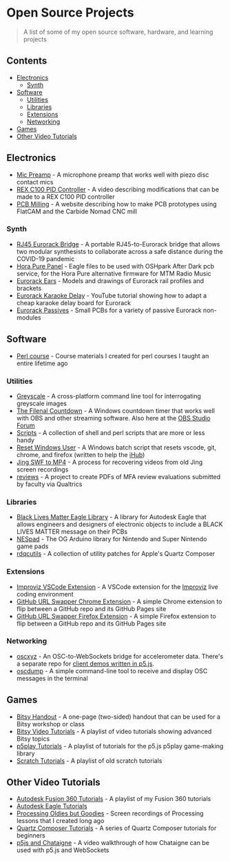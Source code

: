 # Open Source Projects

> A list of some of my open source software, hardware, and learning projects

## Contents

- [Electronics](#electronics)
  - [Synth](#synth)
- [Software](#software)
  - [Utilities](#utilities)
  - [Libraries](#libraries)
  - [Extensions](#extensions)
  - [Networking](#networking)
- [Games](#games)
- [Other Video Tutorials](#other-video-tutorials)

## Electronics

- [Mic Preamp](https://github.com/rahji/micpreamp) - A microphone preamp that works well with piezo disc contact mics
- [REX C100 PID Controller](https://youtu.be/tgVp4-Jlr8Q?si=RCWrXSr681_H7vNC) - A video describing modifications that can be made to a REX C100 PID controller
- [PCB Milling](https://rahji.github.io/pcbmilling/) - A website describing how to make PCB prototypes using FlatCAM and the Carbide Nomad CNC mill 

### Synth

- [RJ45 Eurorack Bridge](https://github.com/rahji/rj45eurorackbridge) - A portable RJ45-to-Eurorack bridge that allows two modular synthesists to collaborate across a safe distance during the COVID-19 pandemic 
- [Hora Pure Panel](https://github.com/rahji/pure_panel) - Eagle files to be used with OSHpark After Dark pcb service, for the Hora Pure alternative firmware for MTM Radio Music
- [Eurorack Ears](https://github.com/rahji/eurorack-ears) - Models and drawings of Eurorack rail profiles and brackets 
- [Eurorack Karaoke Delay](https://www.youtube.com/watch?v=ysiBga27AOY) - YouTube tutorial showing how to adapt a cheap karaoke delay board for Eurorack
- [Eurorack Passives](https://github.com/rahji/eurorack-passives) - Small PCBs for a variety of passive Eurorack non-modules

## Software

- [Perl course](https://rahji.github.io/perlcourse/) - Course materials I created for perl courses I taught an entire lifetime ago

### Utilities

- [Greyscale](https://github.com/rahji/greyscale) - A cross-platform command line tool for interrogating greyscale images
- [The Filenal Countdown](https://github.com/rahji/TheFilenalCountdown) - A Windows countdown timer that works well with OBS and other streaming software. Also here at the [OBS Studio Forum](https://obsproject.com/forum/resources/the-filenal-countdown.1056/)
- [Scripts](https://github.com/rahji/scripts) - A collection of shell and perl scripts that are more or less handy
- [Reset Windows User](https://gist.github.com/rahji/6b096f8a790c676b0f626ff4ac59fd79) - A Windows batch script that resets vscode, git, chrome, and firefox (written to help the [iHub](https://www.innovation.fsu.edu/))
- [Jing SWF to MP4](https://gist.github.com/rahji/755330bfd36f361bbf7a3ec74f2ceef8) - A process for recovering videos from old Jing screen recordings
- [reviews](https://github.com/rahji/reviews) - A project to create PDFs of MFA review evaluations submitted by faculty via Qualtrics

### Libraries

- [Black Lives Matter Eagle Library](https://github.com/rahji/blacklivesmatter-eagle-lib) - A library for Autodesk Eagle that allows engineers and designers of electronic objects to include a BLACK LIVES MATTER message on their PCBs
- [NESpad](https://github.com/rahji/nespad) - The OG Arduino library for Nintendo and Super Nintendo game pads
- [rdqcutils](https://github.com/rahji/rdqcutils) - A collection of utility patches for Apple's Quartz Composer

### Extensions

- [Improviz VSCode Extension](https://marketplace.visualstudio.com/items?itemName=RobDuarte.improviz) - A VSCode extension for the [Improviz](https://improviz.rumblesan.com/) live coding environment
- [GitHub URL Swapper Chrome Extension](https://github.com/rahji/ghswapper) - A simple Chrome extension to flip between a GitHub repo and its GitHub Pages site
- [GitHub URL Swapper Firefox Extension](https://github.com/rahji/ghswapper_firefox) - A simple Firefox extension to flip between a GitHub repo and its GitHub Pages site

### Networking

- [oscxyz](https://github.com/rahji/oscxyz) - An OSC-to-WebSockets bridge for accelerometer data. There's a separate repo for [client demos written in p5.js](https://github.com/rahji/oscxyz_clientdemos).
- [oscdump](https://github.com/rahji/oscdump) - A simple command-line tool to receive and display OSC messages in the terminal

## Games

- [Bitsy Handout](https://github.com/rahji/bitsy-handout) - A one-page (two-sided) handout that can be used for a Bitsy workshop or class
- [Bitsy Video Tutorials](https://www.youtube.com/playlist?list=PLNE1nfKgKSv7cR7QG7IIu-nEMHiVQsGNM) - A playlist of video tutorials showing advanced Bitsy topics
- [p5play Tutorials](https://www.youtube.com/playlist?list=PLNE1nfKgKSv6VlokNm1uWDunbrBk6YrMR) - A playlist of tutorials for the p5.js p5play game-making library
- [Scratch Tutorials](https://www.youtube.com/playlist?list=PLNE1nfKgKSv4Xn0gSAAZD1jlbPADfJeRE) - A playlist of old scratch tutorials

## Other Video Tutorials

- [Autodesk Fusion 360 Tutorials](https://www.youtube.com/playlist?list=PLNE1nfKgKSv65VUZNfctWJuHtIvuLUmtE) - A playlist of my Fusion 360 tutorials
- [Autodesk Eagle Tutorials](https://www.youtube.com/playlist?list=PLNE1nfKgKSv4zWs14hAQxqpuK_5B-k7Uw)
- [Processing Oldies but Goodies](https://www.youtube.com/playlist?list=PLNE1nfKgKSv6RtPKM-xKdftWJW1cwj8oT) - Screen recordings of Processing lessons that I created long ago
- [Quartz Composer Tutorials](https://www.youtube.com/playlist?list=PLNE1nfKgKSv6I09WU4FskH5G8ZaB54IN5) - A series of Quartz Composer tutorials for beginners
- [p5js and Chataigne](https://youtu.be/UjUjzPPUXk0) - A video walkthrough of how Chataigne can be used with p5.js and WebSockets
